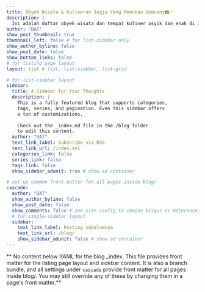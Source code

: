 ```yaml
---
title: Obyek Wisata & Kulineran Jogja Yang Memukau Semuany🅰️✅
description: |
  Ini adalah daftar obyek wisata dan tempat kuliner asyik dan enak di Jogja dan  daerah sekitarnya yang bisa anda kunjungi selama di Jogja. Awass 👅 bergoyang!!  
author: "BAT"
show_post_thumbnail: true
thumbnail_left: false # for list-sidebar only
show_author_byline: false
show_post_date: false
show_button_links: false
# for listing page layout
layout: list # list, list-sidebar, list-grid

# for list-sidebar layout
sidebar: 
  title: A Sidebar for Your Thoughts
  description: |
    This is a fully featured blog that supports categories,
    tags, series, and pagination. Even this sidebar offers 
    a ton of customizations.
    
    Check out the _index.md file in the /blog folder 
    to edit this content. 
  author: "BAT"
  text_link_label: Subscribe via RSS
  text_link_url: /index.xml
  categories_link: false
  series_link: false
  tags_link: false
  show_sidebar_adunit: true # show ad container

# set up common front matter for all pages inside blog/
cascade:
  author: "BAT"
  show_author_byline: false
  show_post_date: false
  show_comments: false # see site config to choose Disqus or Utterances
  # for single-sidebar layout
  sidebar:
    text_link_label: Posting sebelumnya
    text_link_url: /blog/
    show_sidebar_adunit: false # show ad container
---
```


** No content below YAML for the blog _index. This file provides front matter for the listing page layout and sidebar content. It is also a branch bundle, and all settings under `cascade` provide front matter for all pages inside blog/. You may still override any of these by changing them in a page's front matter.**

